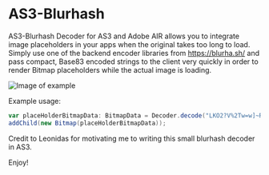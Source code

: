 # AS3-Blurhash

AS3-Blurhash Decoder for AS3 and Adobe AIR allows you to integrate image placeholders in your apps when the original takes too long to load. Simply use one of the backend encoder libraries from https://blurha.sh/ and pass compact, Base83 encoded strings to the client very quickly in order to render Bitmap placeholders while the actual image is loading.

![Image of example](https://cdn.discordapp.com/attachments/310222402674229249/728483366097125386/unknown.png)

Example usage:

```actionscript
var placeHolderBitmapData: BitmapData = Decoder.decode("LKO2?V%2Tw=w]~RBVZRi};RPxuwH", 400, 200);
addChild(new Bitmap(placeHolderBitmapData));
```



Credit to Leonidas for motivating me to writing this small blurhash decoder in AS3.

Enjoy!
